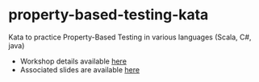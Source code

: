 # property-based-testing-kata
Kata to practice Property-Based Testing in various languages (Scala, C#, java)

* Workshop details available [here](https://yoan-thirion.gitbook.io/knowledge-base/software-craftsmanship/code-katas/improve-your-software-quality-with-property-based-testing/a-journey-to-property-based-testing)
* Associated slides are available [here](https://speakerdeck.com/thirion/a-journey-to-property-based-testing)

